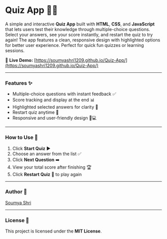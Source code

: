 # Quiz App 🎉🧠

A simple and interactive **Quiz App** built with **HTML**, **CSS**, and **JavaScript** that lets users test their knowledge through multiple-choice questions. Select your answers, see your score instantly, and restart the quiz to try again! The app features a clean, responsive design with highlighted options for better user experience. Perfect for quick fun quizzes or learning sessions.  

🚀 **Live Demo:** [https://soumyashri1209.github.io/Quiz-App/](https://soumyashri1209.github.io/Quiz-App/)  

---

### Features ✨  
- Multiple-choice questions with instant feedback ✅  
- Score tracking and display at the end 📊  
- Highlighted selected answers for clarity 🎨  
- Restart quiz anytime 🔄  
- Responsive and user-friendly design 📱💻  

---

### How to Use 📝  
1. Click **Start Quiz** ▶️  
2. Choose an answer from the list ✅  
3. Click **Next Question** ➡️  
4. View your total score after finishing 🏆  
5. Click **Restart Quiz** 🔁 to play again  

---

### Author 👤  
[Soumya Shri](https://github.com/SoumyaShri1209)  

---

### License 📜  
This project is licensed under the **MIT License**.  


